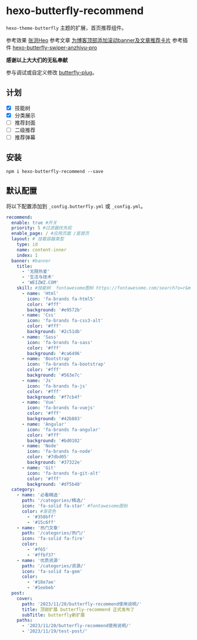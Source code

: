 # hexo-butterfly-recommend
`hexo-theme-butterfly` 主题的扩展，首页推荐组件。 

参考效果 [张洪Heo](https://blog.zhheo.com/)
参考文章 [为博客顶部添加滚动banner及文章推荐卡片](https://blog.bywind.xyz/posts/ab6e072d.html)
参考插件 [hexo-butterfly-swiper-anzhiyu-pro](https://github.com/anzhiyu-c/hexo-butterfly-swiper-anzhiyu-pro/tree/main)

**感谢以上大大们的无私奉献**

参与调试或自定义修改 [butterfly-plug](https://github.com/weizwz/butterfly-plug)。

## 计划
- [x] 技能树
- [x] 分类展示
- [ ] 推荐封面
- [ ] 二级推荐
- [ ] 推荐弹幕

## 安装
```shell
npm i hexo-butterfly-recommend --save
```

## 默认配置
将以下配置添加到 `_config.butterfly.yml` 或 `_config.yml`。
```yml
recommend:
  enable: true #开关
  priority: 5 #过滤器优先权
  enable_page: / #应用页面 /是首页
  layout: # 挂载容器类型
    type: id
    name: content-inner
    index: 1
  banner: #banner
    title: 
      - '无限热爱'
      - '生活与技术'
      - 'WEIZWZ.COM'
    skill: #技能树  fontawesome图标 https://fontawesome.com/search?o=r&m=free&f=brands
      - name: 'Html'
        icon: 'fa-brands fa-html5'
        color: '#fff'
        background: '#e9572b'
      - name: 'Css'
        icon: 'fa-brands fa-css3-alt'
        color: '#fff'
        background: '#2c51db'
      - name: 'Sass'
        icon: 'fa-brands fa-sass'
        color: '#fff'
        background: '#ca6496'
      - name: 'Bootstrap'
        icon: 'fa-brands fa-bootstrap'
        color: '#fff'
        background: '#563e7c'
      - name: 'Js'
        icon: 'fa-brands fa-js'
        color: '#fff'
        background: '#f7cb4f'
      - name: 'Vue'
        icon: 'fa-brands fa-vuejs'
        color: '#fff'
        background: '#42b883'
      - name: 'Angular'
        icon: 'fa-brands fa-angular'
        color: '#fff'
        background: '#bd0102'
      - name: 'Node'
        icon: 'fa-brands fa-node'
        color: '#7dbd05'
        background: '#37322e'
      - name: 'Git'
        icon: 'fa-brands fa-git-alt'
        color: '#fff'
        background: '#df5b40'
  category:
    - name: '必看精选'
      path: '/categories/精选/'
      icon: 'fa-solid fa-star' #fontawesome图标
      color: #渐变色
        - '#358bff'
        - '#15c6ff'
    - name: '热门文章'
      path: '/categories/热门/'
      icon: 'fa-solid fa-fire'
      color: 
        - '#f65'
        - '#ffbf37'
    - name: '优质资源'
      path: '/categories/资源/'
      icon: 'fa-solid fa-gem'
      color: 
        - '#18e7ae'
        - '#1eebeb'
  post: 
    cover: 
      path: '2023/11/20/butterfly-recommend使用说明/'
      title: 顶部扩展 butterfly-recommend 正式发布了
      subTitle: butterfly新扩展
    paths: 
      - '2023/11/20/butterfly-recommend使用说明/'
      - '2023/11/19/test-post/'
```